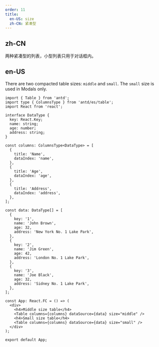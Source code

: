 ```yaml
---
order: 11
title:
  en-US: size
  zh-CN: 紧凑型
---
```


## zh-CN

两种紧凑型的列表，小型列表只用于对话框内。

## en-US

There are two compacted table sizes: `middle` and `small`. The `small` size is used in Modals only.

```tsx
import { Table } from 'antd';
import type { ColumnsType } from 'antd/es/table';
import React from 'react';

interface DataType {
  key: React.Key;
  name: string;
  age: number;
  address: string;
}

const columns: ColumnsType<DataType> = [
  {
    title: 'Name',
    dataIndex: 'name',
  },
  {
    title: 'Age',
    dataIndex: 'age',
  },
  {
    title: 'Address',
    dataIndex: 'address',
  },
];

const data: DataType[] = [
  {
    key: '1',
    name: 'John Brown',
    age: 32,
    address: 'New York No. 1 Lake Park',
  },
  {
    key: '2',
    name: 'Jim Green',
    age: 42,
    address: 'London No. 1 Lake Park',
  },
  {
    key: '3',
    name: 'Joe Black',
    age: 32,
    address: 'Sidney No. 1 Lake Park',
  },
];

const App: React.FC = () => (
  <div>
    <h4>Middle size table</h4>
    <Table columns={columns} dataSource={data} size="middle" />
    <h4>Small size table</h4>
    <Table columns={columns} dataSource={data} size="small" />
  </div>
);

export default App;
```

<style>#components-table-demo-size h4 { margin-bottom: 16px; }</style>
